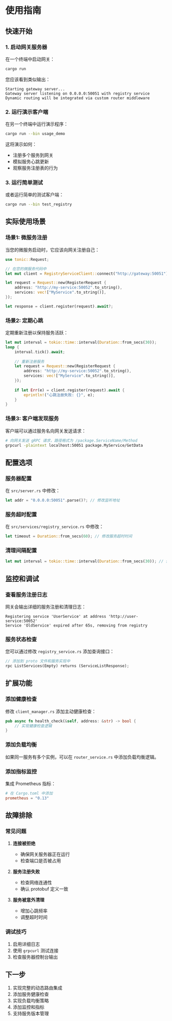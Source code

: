 # 使用指南

## 快速开始

### 1. 启动网关服务器

在一个终端中启动网关：

```bash
cargo run
```

您应该看到类似输出：

```
Starting gateway server...
Gateway server listening on 0.0.0.0:50051 with registry service
Dynamic routing will be integrated via custom router middleware
```

### 2. 运行演示客户端

在另一个终端中运行演示程序：

```bash
cargo run --bin usage_demo
```

这将演示如何：
- 注册多个服务到网关
- 模拟服务心跳更新
- 观察服务注册表的行为

### 3. 运行简单测试

或者运行简单的测试客户端：

```bash
cargo run --bin test_registry
```

## 实际使用场景

### 场景1: 微服务注册

当您的微服务启动时，它应该向网关注册自己：

```rust
use tonic::Request;

// 在您的微服务代码中
let mut client = RegistryServiceClient::connect("http://gateway:50051").await?;

let request = Request::new(RegisterRequest {
    address: "http://my-service:50052".to_string(),
    services: vec!["MyService".to_string()],
});

let response = client.register(request).await?;
```

### 场景2: 定期心跳

定期重新注册以保持服务活跃：

```rust
let mut interval = tokio::time::interval(Duration::from_secs(30));
loop {
    interval.tick().await;
    
    // 重新注册服务
    let request = Request::new(RegisterRequest {
        address: "http://my-service:50052".to_string(),
        services: vec!["MyService".to_string()],
    });
    
    if let Err(e) = client.register(request).await {
        eprintln!("心跳注册失败: {}", e);
    }
}
```

### 场景3: 客户端发现服务

客户端可以通过服务名向网关发送请求：

```bash
# 向网关发送 gRPC 请求，路径格式为 /package.ServiceName/Method
grpcurl -plaintext localhost:50051 package.MyService/GetData
```

## 配置选项

### 服务器配置

在 `src/server.rs` 中修改：

```rust
let addr = "0.0.0.0:50051".parse()?; // 修改监听地址
```

### 服务超时配置

在 `src/services/registry_service.rs` 中修改：

```rust
let timeout = Duration::from_secs(60); // 修改服务超时时间
```

### 清理间隔配置

```rust
let mut interval = tokio::time::interval(Duration::from_secs(30)); // 修改清理间隔
```

## 监控和调试

### 查看服务注册日志

网关会输出详细的服务注册和清理日志：

```
Registering service 'UserService' at address 'http://user-service:50052'
Service 'OldService' expired after 65s, removing from registry
```

### 服务状态检查

您可以通过修改 `registry_service.rs` 添加查询接口：

```rust
// 添加到 proto 文件和服务实现中
rpc ListServices(Empty) returns (ServiceListResponse);
```

## 扩展功能

### 添加健康检查

修改 `client_manager.rs` 添加主动健康检查：

```rust
pub async fn health_check(&self, address: &str) -> bool {
    // 实现健康检查逻辑
}
```

### 添加负载均衡

如果同一服务有多个实例，可以在 `router_service.rs` 中添加负载均衡逻辑。

### 添加指标监控

集成 Prometheus 指标：

```toml
# 在 Cargo.toml 中添加
prometheus = "0.13"
```

## 故障排除

### 常见问题

1. **连接被拒绝**
   - 确保网关服务器正在运行
   - 检查端口是否被占用

2. **服务注册失败**
   - 检查网络连通性
   - 确认 protobuf 定义一致

3. **服务被意外清理**
   - 增加心跳频率
   - 调整超时时间

### 调试技巧

1. 启用详细日志
2. 使用 `grpcurl` 测试连接
3. 检查服务器控制台输出

## 下一步

1. 实现完整的动态路由集成
2. 添加服务健康检查
3. 实现负载均衡策略
4. 添加监控和指标
5. 支持服务版本管理